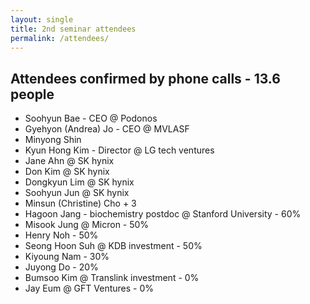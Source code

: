 ```yaml
---
layout: single
title: 2nd seminar attendees
permalink: /attendees/
---
```


<head>
	<link rel="stylesheet" href="/resource/styles.css">
</head>

<h2>
	Attendees confirmed by phone calls - 13.6 people
</h2>

<ul>
<li>
	Soohyun Bae - CEO @ Podonos
</li>
<li>
	Gyehyon (Andrea) Jo - CEO @ MVLASF
</li>
<li>
	Minyong Shin
</li>
<li>
	Kyun Hong Kim - Director @ LG tech ventures
</li>
<li>
	Jane Ahn @ SK hynix
</li>
<li>
	Don Kim @ SK hynix
</li>
<li>
	Dongkyun Lim @ SK hynix
</li>
<li>
	Soohyun Jun @ SK hynix
</li>
<li>
	Minsun (Christine) Cho + 3
</li>
<li>
	Hagoon Jang - biochemistry postdoc @ Stanford University - 60%
</li>
<li>
	Misook Jung @ Micron - 50%
</li>
<li>
	Henry Noh - 50%
</li>
<li>
	Seong Hoon Suh @ KDB investment - 50%
</li>
<li>
	Kiyoung Nam - 30%
</li>
<li>
	Juyong Do - 20%
</li>
<li>
	Bumsoo Kim @ Translink investment - 0%
</li>
<li>
	Jay Eum @ GFT Ventures - 0%
</li>
</ul>
